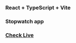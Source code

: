 ### React + TypeScript + Vite

### Stopwatch app

### [Check Live](https://przemekabramowicz.github.io/Frontowcy-project2-stopwatch/)
